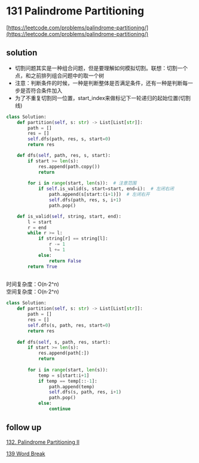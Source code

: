 # 131 Palindrome Partitioning
[https://leetcode.com/problems/palindrome-partitioning/](https://leetcode.com/problems/palindrome-partitioning/)


## solution

- 切割问题其实是一种组合问题，但是要理解如何模拟切割。联想：切割一个点，和之前排列组合问题中的取一个树
- 注意：判断条件的时候，一种是判断整体是否满足条件，还有一种是判断每一步是否符合条件加入
- 为了不重复切割同一位置，start_index来做标记下一轮递归的起始位置(切割线)

```python
class Solution:
    def partition(self, s: str) -> List[List[str]]:
        path = []
        res = []
        self.dfs(path, res, s, start=0)
        return res

    def dfs(self, path, res, s, start):
        if start >= len(s):
            res.append(path.copy())
            return
        
        for i in range(start, len(s)):  # 注意范围
            if self.is_valid(s, start=start, end=i):  # 左闭右闭
                path.append(s[start:(i+1)])  # 左闭右开
                self.dfs(path, res, s, i+1)
                path.pop()

    def is_valid(self, string, start, end):
        l = start
        r = end
        while r >= l:
            if string[r] == string[l]:
                r -= 1
                l += 1
            else:
                return False
        return True
        
```
时间复杂度：O(n⋅2^n) <br>
空间复杂度：O(n⋅2^n)


```python
class Solution:
    def partition(self, s: str) -> List[List[str]]:
        path = []
        res = []
        self.dfs(s, path, res, start=0)
        return res
    
    def dfs(self, s, path, res, start):
        if start >= len(s):
            res.append(path[:])
            return
        
        for i in range(start, len(s)):
            temp = s[start:i+1]
            if temp == temp[::-1]:
                path.append(temp)
                self.dfs(s, path, res, i+1)
                path.pop()
            else:
                continue
```


## follow up

[132. Palindrome Partitioning II](../09_dynamic_program/132%20Palindrome%20Partitioning%20II.md)

[139 Word Break](./139%20Word%20Break.md)
